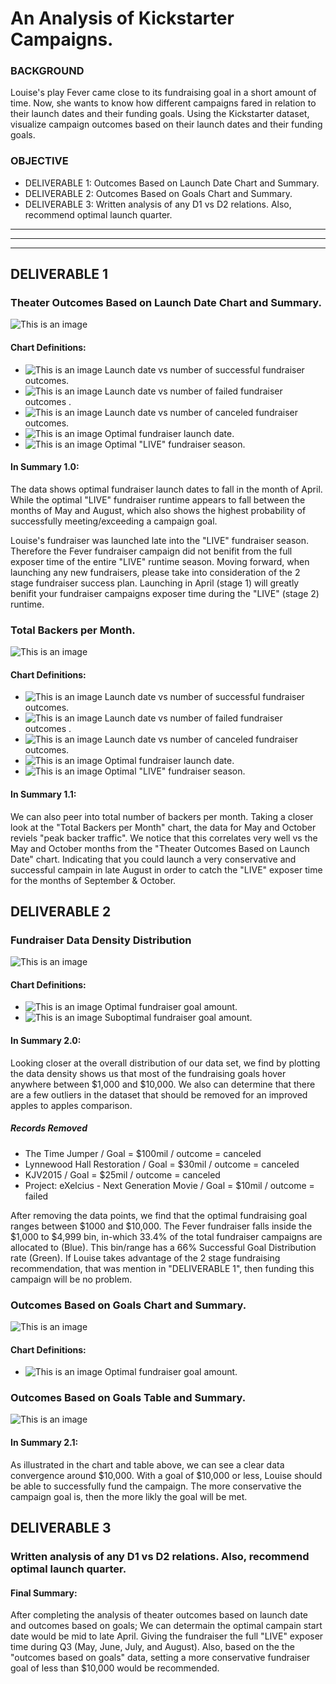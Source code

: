 # An Analysis of Kickstarter Campaigns.

### BACKGROUND

Louise's play Fever came close to its fundraising goal in a short amount of time. Now, she wants to know how different campaigns fared in relation to their launch dates and their funding goals. Using the Kickstarter dataset, visualize campaign outcomes based on their launch dates and their funding goals.



### OBJECTIVE

- DELIVERABLE 1: Outcomes Based on Launch Date Chart and Summary.
- DELIVERABLE 2: Outcomes Based on Goals Chart and Summary.
- DELIVERABLE 3: Written analysis of any D1 vs D2 relations. Also, recommend optimal launch quarter.

---
---
---
## DELIVERABLE 1

### Theater Outcomes Based on Launch Date Chart and Summary.
![This is an image](https://github.com/jcaraway-na/kickstarter-analysis/blob/main/resources/theater_outcome_chart_res/Theater_Outcomes_vs_Launch6.png)

#### Chart Definitions:

- ![This is an image](https://github.com/jcaraway-na/kickstarter-analysis/blob/main/resources/theater_outcome_chart_res/mrkr_successful.png) Launch date vs number of successful fundraiser outcomes.
- ![This is an image](https://github.com/jcaraway-na/kickstarter-analysis/blob/main/resources/theater_outcome_chart_res/mrkr_failed.png) Launch date vs number of failed fundraiser outcomes .
- ![This is an image](https://github.com/jcaraway-na/kickstarter-analysis/blob/main/resources/theater_outcome_chart_res/mrkr_canceled.png) Launch date vs number of canceled fundraiser outcomes.
- ![This is an image](https://github.com/jcaraway-na/kickstarter-analysis/blob/main/resources/theater_outcome_chart_res/optimal_launch.png)    Optimal fundraiser launch date.
- ![This is an image](https://github.com/jcaraway-na/kickstarter-analysis/blob/main/resources/theater_outcome_chart_res/optimal_fundraiser_season.png)    Optimal "LIVE" fundraiser season.

#### In Summary 1.0:

The data shows optimal fundraiser launch dates to fall in the month of April. While the optimal "LIVE" fundraiser runtime appears to fall between the months of May and August, which also shows the highest probability of successfully meeting/exceeding a campaign goal.

Louise's fundraiser was launched late into the "LIVE" fundraiser season. Therefore the Fever fundraiser campaign did not benifit from the full exposer time of the entire "LIVE" runtime season. Moving forward, when launching any new fundraisers, please take into consideration of the 2 stage fundraiser success plan. Launching in April (stage 1) will greatly benifit your fundraiser campaigns exposer time during the "LIVE" (stage 2) runtime.

### Total Backers per Month.
![This is an image](https://github.com/jcaraway-na/kickstarter-analysis/blob/main/resources/sum_backers_per_month_res/outcomes_vs_backers1.png)

#### Chart Definitions:

- ![This is an image](https://github.com/jcaraway-na/kickstarter-analysis/blob/main/resources/theater_outcome_chart_res/mrkr_successful.png) Launch date vs number of successful fundraiser outcomes.
- ![This is an image](https://github.com/jcaraway-na/kickstarter-analysis/blob/main/resources/theater_outcome_chart_res/mrkr_failed.png) Launch date vs number of failed fundraiser outcomes .
- ![This is an image](https://github.com/jcaraway-na/kickstarter-analysis/blob/main/resources/theater_outcome_chart_res/mrkr_canceled.png) Launch date vs number of canceled fundraiser outcomes.
- ![This is an image](https://github.com/jcaraway-na/kickstarter-analysis/blob/main/resources/theater_outcome_chart_res/optimal_launch.png)    Optimal fundraiser launch date.
- ![This is an image](https://github.com/jcaraway-na/kickstarter-analysis/blob/main/resources/theater_outcome_chart_res/optimal_fundraiser_season.png)    Optimal "LIVE" fundraiser season.

#### In Summary 1.1:

We can also peer into total number of backers per month. Taking a closer look at the "Total Backers per Month" chart, the data for May and October reviels "peak backer traffic". We notice that this correlates very well vs the May and October months from the "Theater Outcomes Based on Launch Date" chart. Indicating that you could launch a very conservative and successful campain in late August in order to catch the "LIVE" exposer time for the months of September & October.

## DELIVERABLE 2

### Fundraiser Data Density Distribution
![This is an image](https://github.com/jcaraway-na/kickstarter-analysis/blob/main/resources/nd_goal_density_res/ND_Goal_Density.png)

#### Chart Definitions:

- ![This is an image](https://github.com/jcaraway-na/kickstarter-analysis/blob/main/resources/theater_outcome_chart_res/optimal_fundraiser_season.png)    Optimal fundraiser goal amount.
- ![This is an image](https://github.com/jcaraway-na/kickstarter-analysis/blob/main/resources/nd_goal_density_res/suboptimal1.png)    Suboptimal fundraiser goal amount.

#### In Summary 2.0:

Looking closer at the overall distribution of our data set, we find by plotting the data density shows us that most of the fundraising goals hover anywhere between $1,000 and $10,000. We also can determine that there are a few outliers in the dataset that should be removed for an improved apples to apples comparison.

##### Records Removed
- The Time Jumper / Goal = $100mil / outcome = canceled
- Lynnewood Hall Restoration / Goal = $30mil / outcome = canceled
- KJV2015 / Goal = $25mil / outcome = canceled
- Project: eXelcius - Next Generation Movie / Goal = $10mil / outcome = failed

After removing the data points, we find that the optimal fundraising goal ranges between $1000 and $10,000. The Fever fundraiser falls inside the $1,000 to $4,999 bin, in-which 33.4% of the total fundraiser campaigns are allocated to (Blue). This bin/range has a 66% Successful Goal Distribution rate (Green). If Louise takes advantage of the 2 stage fundraising recommendation, that was mention in "DELIVERABLE 1", then funding this campaign will be no problem.

### Outcomes Based on Goals Chart and Summary.
![This is an image](https://github.com/jcaraway-na/kickstarter-analysis/blob/main/resources/outcomes_based_on_goal_res/Outcome_vs_Goals.png)

#### Chart Definitions:

- ![This is an image](https://github.com/jcaraway-na/kickstarter-analysis/blob/main/resources/theater_outcome_chart_res/optimal_fundraiser_season.png)    Optimal fundraiser goal amount.

### Outcomes Based on Goals Table and Summary.
![This is an image](https://github.com/jcaraway-na/kickstarter-analysis/blob/main/resources/outcomes_based_on_goal_res/outcome_table1.png)

#### In Summary 2.1:

As illustrated in the chart and table above, we can see a clear data convergence around $10,000. With a goal of $10,000 or less, Louise should be able to successfully fund the campaign. The more conservative the campaign goal is, then the more likly the goal will be met. 

## DELIVERABLE 3

### Written analysis of any D1 vs D2 relations. Also, recommend optimal launch quarter.

#### Final Summary:

After completing the analysis of theater outcomes based on launch date and outcomes based on goals; We can determain the optimal campain start date would be mid to late April. Giving the fundraiser the full "LIVE" exposer time during Q3 (May, June, July, and August). Also, based on the  the "outcomes based on goals" data, setting a more conservative fundraiser goal of less than $10,000 would be recommended. 




